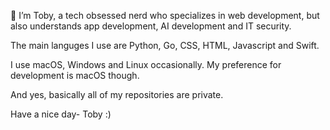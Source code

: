👋 I’m Toby, a tech obsessed nerd who specializes in web development, but also understands app development, AI development and IT security.

The main languges I use are Python, Go, CSS, HTML, Javascript and Swift.

I use macOS, Windows and Linux occasionally. My preference for development is macOS though.

And yes, basically all of my repositories are private.

Have a nice day- Toby :)
